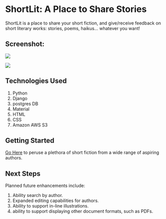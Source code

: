 # ShortLit: A Place to Share Stories
ShortLit is a place to share your short fiction, and give/receive feedback on short literary works: stories, poems, haikus… whatever you want!

## Screenshot:
![](https://i.imgur.com/BBMUaY3.jpg)

![](https://i.imgur.com/XUWPrd0.jpg)
## Technologies Used
1. Python
2. Django
3. postgres DB
4. Material
5. HTML
6. CSS 
7. Amazon AWS S3  

## Getting Started
 [Go Here](https://git.generalassemb.ly/SEI-CC/SEIR-10-26-20/blob/master/work/w08b/d2/01-02-uploading-images-django/uploading-images-django.md) to peruse a plethora of short fiction from a wide range of aspiring authors. 

## Next Steps
Planned future enhancements include:
1. Ability search by author.
2. Expanded editing capabilities for authors.
3. Ability to support in-line illustrations.
4. ability to support displaying other document formats, such as PDFs.